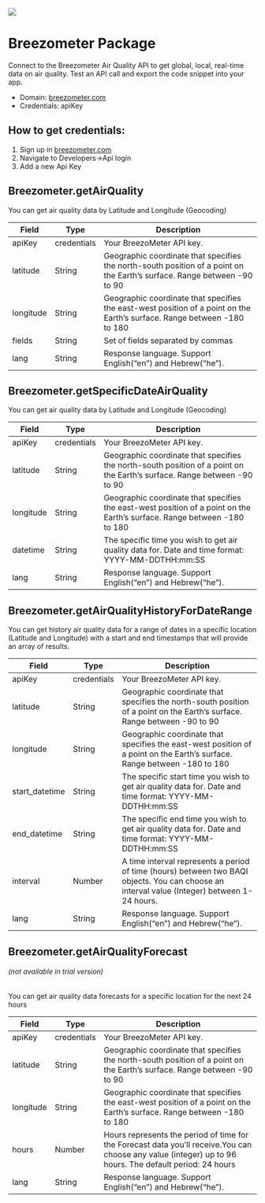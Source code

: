 [![](https://scdn.rapidapi.com/RapidAPI_banner.png)](https://rapidapi.com/package/Trello/functions?utm_source=RapidAPIGitHub_TrelloFunctions&utm_medium=button&utm_content=RapidAPI_GitHub)

# Breezometer Package
Connect to the Breezometer Air Quality API to get global, local, real-time data on air quality. Test an API call and export the code snippet into your app.
* Domain: [breezometer.com](https://breezometer.com)
* Credentials: apiKey

## How to get credentials: 
1. Sign up in [breezometer.com](https://breezometer.com)
2. Navigate to Developers->Api login
3. Add a new Api Key
 
## Breezometer.getAirQuality
You can get air quality data by Latitude and Longitude (Geocoding)

| Field    | Type       | Description
|----------|------------|----------
| apiKey   | credentials| Your BreezoMeter API key.
| latitude | String     | Geographic coordinate that specifies the north-south position of a point on the Earth’s surface. Range between -90 to 90
| longitude| String     | Geographic coordinate that specifies the east-west position of a point on the Earth’s surface. Range between -180 to 180
| fields   | String     | Set of fields separated by commas
| lang     | String     | Response language. Support English(“en”) and Hebrew(“he”).

## Breezometer.getSpecificDateAirQuality
You can get air quality data by Latitude and Longitude (Geocoding)

| Field    | Type       | Description
|----------|------------|----------
| apiKey   | credentials| Your BreezoMeter API key.
| latitude | String     | Geographic coordinate that specifies the north-south position of a point on the Earth’s surface. Range between -90 to 90
| longitude| String     | Geographic coordinate that specifies the east-west position of a point on the Earth’s surface. Range between -180 to 180
| datetime | String     | The specific time you wish to get air quality data for. Date and time format: YYYY-MM-DDTHH:mm:SS
| lang     | String     | Response language. Support English(“en”) and Hebrew(“he”).

## Breezometer.getAirQualityHistoryForDateRange
You can get history air quality data for a range of dates in a specific location (Latitude and Longitude) with a start and end timestamps that will provide an array of results.

| Field         | Type       | Description
|---------------|------------|----------
| apiKey        | credentials| Your BreezoMeter API key.
| latitude      | String     | Geographic coordinate that specifies the north-south position of a point on the Earth’s surface. Range between -90 to 90
| longitude     | String     | Geographic coordinate that specifies the east-west position of a point on the Earth’s surface. Range between -180 to 180
| start_datetime| String     | The specific start time you wish to get air quality data for. Date and time format: YYYY-MM-DDTHH:mm:SS
| end_datetime  | String     | The specific end time you wish to get air quality data for. Date and time format: YYYY-MM-DDTHH:mm:SS
| interval      | Number     | A time interval represents a period of time (hours) between two BAQI objects. You can choose an interval value (Integer) between 1-24 hours.
| lang          | String     | Response language. Support English(“en”) and Hebrew(“he”).

## Breezometer.getAirQualityForecast
###### (not available in trial version)
You can get air quality data forecasts for a specific location for the next 24 hours

| Field    | Type       | Description
|----------|------------|----------
| apiKey   | credentials| Your BreezoMeter API key.
| latitude | String     | Geographic coordinate that specifies the north-south position of a point on the Earth’s surface. Range between -90 to 90
| longitude| String     | Geographic coordinate that specifies the east-west position of a point on the Earth’s surface. Range between -180 to 180
| hours    | Number     | Hours represents the period of time for the Forecast data you’ll receive.You can choose any value (integer) up to 96 hours. The default period: 24 hours 
| lang     | String     | Response language. Support English(“en”) and Hebrew(“he”).

